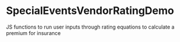 # SpecialEventsVendorRatingDemo
JS functions to run user inputs through rating equations to calculate a premium for insurance
